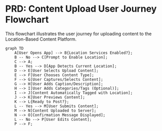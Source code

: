 # PRD: Content Upload User Journey Flowchart

This flowchart illustrates the user journey for uploading content to the Location-Based Content Platform.

```mermaid
graph TD
    A[User Opens App] --> B{Location Services Enabled?};
    B -- No --> C[Prompt to Enable Location];
    C --> A;
    B -- Yes --> D[App Detects Current Location];
    D --> E[User Selects Upload Content];
    E --> F[User Chooses Content Type];
    F --> G[User Captures/Selects Content];
    G --> H[User Adds Caption/Description];
    H --> I[User Adds Categories/Tags (Optional)];
    I --> J[Content Automatically Tagged with Location];
    J --> K[User Previews Content];
    K --> L{Ready to Post?};
    L -- Yes --> M[User Submits Content];
    M --> N[Content Uploaded to Server];
    N --> O[Confirmation Message Displayed];
    L -- No --> P[User Edits Content];
    P --> F;
